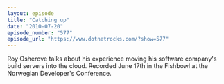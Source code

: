 ```yaml
---
layout: episode
title: "Catching up"
date: "2010-07-20"
episode_number: "577"
episode_url: "https://www.dotnetrocks.com/?show=577"
---
```


Roy Osherove talks about his experience moving his software company's build servers into the cloud. Recorded June 17th in the Fishbowl at the Norwegian Developer's Conference.
